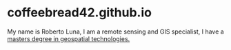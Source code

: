 # coffeebread42.github.io

My name is Roberto Luna, I am a remote sensing and GIS specialist, I have a [masters degree in geospatial technologies.](https://mastergeotech.info/)
